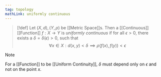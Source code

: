 ```yaml
---
tag: topology
mathLink: uniformly continuous
---
```

>[!def]
Let $(X,d),(Y,\rho)$ be [[Metric Space]]s. Then a [[Continuous]] [[Function]] $f:X \rightarrow Y$ is *uniformly continuous* if for all $\epsilon>0$, there exists a $\delta=\delta(\epsilon)>0$, such that 
$$\forall x\in X:d(x,y)<\delta\implies \rho(f(x),f(y))<\epsilon$$

>[!note]
>For a [[Function]] to be [[Uniform Continuity]], $\delta$ must depend only on $\epsilon$ and not on the point $x$.
